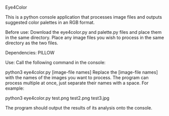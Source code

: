 Eye4Color

This is a python console application that processes image files and outputs suggested color palettes in an RGB format.

Before use:
Download the eye4color.py and palette.py files and place them in the same directory.
Place any image files you wish to process in the same directory as the two files.


Dependencies:
PILLOW


Use:
Call the following command in the console:

python3 eye4color.py [image-file names]
Replace the [image-file names] with the names of the images you want to process.
The program can process multiple at once, just separate their names with a space.
For example:

python3 eye4color.py test.png test2.png test3.jpg

The program should output the results of its analysis onto the console.
